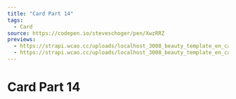 ```yaml
---
title: "Card Part 14"
tags:
  - Card
source: https://codepen.io/steveschoger/pen/XwzRRZ
previews:
  - https://strapi.wcao.cc/uploads/localhost_3008_beauty_template_en_card_14_i_Phone_12_Pro_64a78fda33.jpg
  - https://strapi.wcao.cc/uploads/localhost_3008_beauty_template_en_card_14_i_Phone_12_Pro_1_5cf9829cc8.jpg
---
```


# Card Part 14

